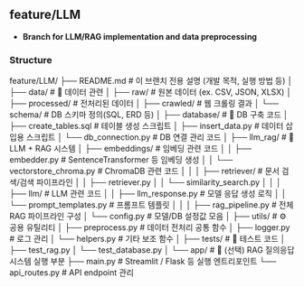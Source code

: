 ## feature/LLM

- **Branch for LLM/RAG implementation and data preprocessing**

### Structure

feature/LLM/
├── README.md            # 이 브랜치 전용 설명 (개발 목적, 실행 방법 등)
│
├── data/                  # 💾 데이터 관련
│   ├── raw/               # 원본 데이터 (ex. CSV, JSON, XLSX)
│   ├── processed/         # 전처리된 데이터
│   ├── crawled/           # 웹 크롤링 결과
│   └── schema/            # DB 스키마 정의(SQL, ERD 등)
│
├── database/              # 🧩 DB 구축 코드
│   ├── create_tables.sql  # 테이블 생성 스크립트
│   ├── insert_data.py     # 데이터 삽입용 스크립트
│   └── db_connection.py   # DB 연결 관리 코드
│
├── llm_rag/               # 🧠 LLM + RAG 시스템
│   ├── embeddings/        # 임베딩 관련 코드
│   │   ├── embedder.py        # SentenceTransformer 등 임베딩 생성
│   │   └── vectorstore_chroma.py # ChromaDB 관련 코드
│   │
│   ├── retriever/         # 문서 검색/검색 파이프라인
│   │   ├── retriever.py
│   │   └── similarity_search.py
│   │
│   ├── llm/               # LLM 관련 코드
│   │   ├── llm_response.py    # 모델 응답 생성 로직
│   │   └── prompt_templates.py # 프롬프트 템플릿
│   │
│   ├── rag_pipeline.py    # 전체 RAG 파이프라인 구성
│   └── config.py          # 모델/DB 설정값 모음
│
├── utils/                 # ⚙️ 공용 유틸리티
│   ├── preprocess.py      # 데이터 전처리 공통 함수
│   ├── logger.py          # 로그 관리
│   └── helpers.py         # 기타 보조 함수
│
├── tests/                 # 🧪 테스트 코드
│   ├── test_rag.py
│   └── test_database.py
│
└── app/                   # 🚀 (선택) RAG 질의응답 시스템 실행 부분
    ├── main.py            # Streamlit / Flask 등 실행 엔트리포인트
    └── api_routes.py      # API endpoint 관리